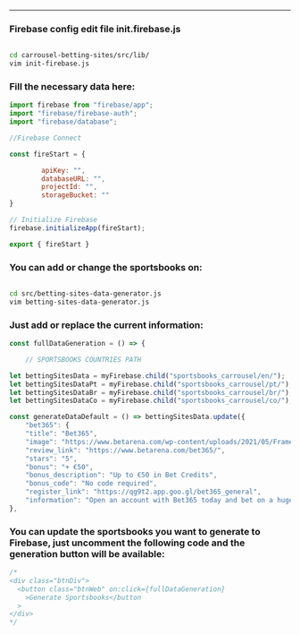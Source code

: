 ---

### Firebase config edit file init.firebase.js

```bash

cd carrousel-betting-sites/src/lib/
vim init-firebase.js
```

### Fill the necessary data here:

```javascript
import firebase from "firebase/app";
import "firebase/firebase-auth";
import "firebase/database";

//Firebase Connect

const fireStart = {

        apiKey: "",
        databaseURL: "",
        projectId: "",
        storageBucket: ""
}

// Initialize Firebase
firebase.initializeApp(fireStart);

export { fireStart }
```

###  You can add or change the sportsbooks on:

```bash

cd src/betting-sites-data-generator.js
vim betting-sites-data-generator.js
```

### Just add or replace the current information:

```javascript
const fullDataGeneration = () => { 

    // SPORTSBOOKS COUNTRIES PATH

let bettingSitesData = myFirebase.child("sportsbooks_carrousel/en/");
let bettingSitesDataPt = myFirebase.child("sportsbooks_carrousel/pt/");
let bettingSitesDataBr = myFirebase.child("sportsbooks_carrousel/br/");
let bettingSitesDataCo = myFirebase.child("sportsbooks_carrousel/co/");

const generateDataDefault = () => bettingSitesData.update({
    "bet365": {
    "title": "Bet365",
    "image": "https://www.betarena.com/wp-content/uploads/2021/05/Frame-96.png",
    "review_link": "https://www.betarena.com/bet365/",
    "stars": "5",
    "bonus": "+ €50",
    "bonus_description": "Up to €50 in Bet Credits",
    "bonus_code": "No code required",
    "register_link": "https://qg9t2.app.goo.gl/bet365_general",
    "information": "Open an account with Bet365 today and bet on a huge range of markets with the world’s favourite online sports betting company.",
},
```


###  You can update the sportsbooks you want to generate to Firebase, just uncomment the following code and the generation button will be available:

```javascript
/*
<div class="btnDiv">
  <button class="btnWeb" on:click={fullDataGeneration}
    >Generate Sportsbooks</button
  >
</div>
*/
```





